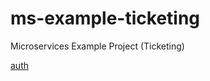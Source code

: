 # ms-example-ticketing
Microservices Example Project (Ticketing)


[auth](https://github.com/nick-freitas/ms-example-ticketing-auth)
